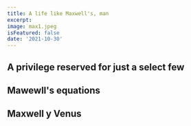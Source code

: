 ```yaml
---
title: A life like Maxwell's, man
excerpt: 
image: max1.jpeg
isFeatured: false
date: '2021-10-30'
---
```



## A privilege reserved for just a select few

## Mawewll's equations

## Maxwell y Venus